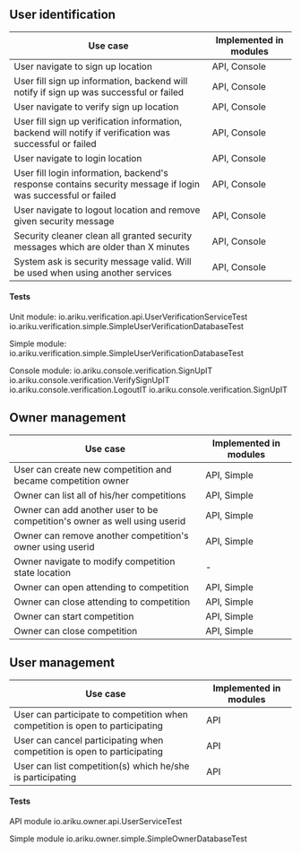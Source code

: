 ## User identification

|Use case   | Implemented in modules |
|---|---|
|User navigate to sign up location | API, Console |
|User fill sign up information, backend will notify if sign up was successful or failed | API, Console |
|User navigate to verify sign up location | API, Console |
|User fill sign up verification information, backend will notify if verification was successful or failed | API, Console |
|User navigate to login location | API, Console |
|User fill login information, backend's response contains security message if login was successful or failed | API, Console |
|User navigate to logout location and remove given security message | API, Console |
|Security cleaner clean all granted security messages which are older than X minutes | API, Console |
|System ask is security message valid. Will be used when using another services | API, Console |

#### Tests

Unit module:
io.ariku.verification.api.UserVerificationServiceTest
io.ariku.verification.simple.SimpleUserVerificationDatabaseTest

Simple module:
io.ariku.verification.simple.SimpleUserVerificationDatabaseTest

Console module:
io.ariku.console.verification.SignUpIT
io.ariku.console.verification.VerifySignUpIT
io.ariku.console.verification.LogoutIT
io.ariku.console.verification.SignUpIT

## Owner management

|Use case   | Implemented in modules|
|---|---|
|User can create new competition and became competition owner | API, Simple |
|Owner can list all of his/her competitions | API, Simple |
|Owner can add another user to be competition's owner as well using userid | API, Simple |
|Owner can remove another competition's owner using userid | API, Simple |
|Owner navigate to modify competition state location | - |
|Owner can open attending to competition | API, Simple |
|Owner can close attending to competition | API, Simple |
|Owner can start competition | API, Simple|
|Owner can close competition | API, Simple|

## User management

|Use case   | Implemented in modules |
|---|---|
|User can participate to competition when competition is open to participating | API |
|User can cancel participating when competition is open to participating | API |
|User can list competition(s) which he/she is participating| API |

#### Tests

API module
io.ariku.owner.api.UserServiceTest

Simple module
io.ariku.owner.simple.SimpleOwnerDatabaseTest
